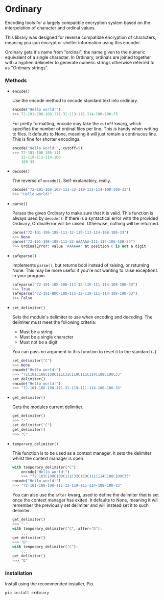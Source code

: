 # Ordinary

Encoding tools for a largely compatible encryption system based on
the interpolation of character and ordinal values.

This library was designed for reverse compatible encryption of characters,
meaning you can encrypt or shelter information using this encoder.

Ordinary gets it's name from "ordinal", the name given to the numeric equivalent
of a single character. In Ordinary, ordinals are joined together with a hyphen delimeter to
generate numeric strings otherwise referred to as "Ordinary strings".

### Methods

- `encode()`
    
    Use the encode method to encode standard text into ordinary.

    ```py
    encode("Hello world!")
    >>> 72-101-108-108-111-32-119-111-114-108-100-33
    ```

    For pretty formatting, encode may take the ``cutoff`` kwarg,
    which specifies the number of ordinal files per line. This
    is handy when writing to files. It defaults to None, meaning
    it will just remain a continuous line. This is fine for shorter encodings.

    ```py
    encode("Hello world!", cutoff=5)
    >>> 72-101-108-108-111
        32-119-111-114-108
        100-33
    ```

- `decode()`

    The reverse of `encode()`. Self-explanatory, really.

    ```py
    decode("72-101-108-108-111-32-119-111-114-108-100-33")
    >>> "Hello world!"

- `parse()`

    Parses the given Ordinary to make sure that it is valid.
    This function is always used by `decode()`. If there is a syntactical
    error with the provided Ordinary, OrdinalError will be raised. Otherwise,
    nothing will be returned.

    ```py
    parse("72-101-108-108-111-32-119-111-114-108-100-33")
    >>> None
    parse("72-101-108-108-111-32-AAAAAA-111-114-108-100-33")
    >>> OrdinalError: value 'AAAAAA' at position 6 is not a digit
    ```

- `safeparse()`

    Implements `parse()`, but returns bool instead of raising, or returning
    None. This may be more useful if you're not wanting to raise exceptions
    in your program.

    ```py
    safeparse("72-101-108-108-111-32-119-111-114-108-100-33")
    >>> True
    safeparse("72-101-BOO-108-111-32-119-111-114-108-100-33")
    >>> False
    ```

- `set_delimiter()`

    Sets the module's delimiter to use when encoding and decoding. The delimiter
    must meet the following criteria:

    * Must be a string
    * Must be a single character
    * Must not be a digit

    You can pass no argument to this function to reset it to the standard (`-`).

    ```py
    set_delimiter("C")
    >>> None
    encode("Hello world!")
    >>> "72C101C108C108C111C32C119C111C114C108C100C33"
    set_delimiter()
    encode("Hello world!")
    >>> "72-101-108-108-111-32-119-111-114-108-100-33"
    ```

- `get_delimiter()`

    Gets the modules current delimiter.

    ```py
    get_delimiter()
    >>> "-"
    set_delimiter("C")
    get_delimiter()
    >>> "C"
    ```

- `temporary_delimiter()`

    This function is to be used as a context manager. It sets the delimiter whilst
    the context manager is open.

    ```py
    with temporary_delimiter("C"):
        encode("Hello world!")
        >>> "72C101C108C108C111C32C119C111C114C108C100C33"
    encode("Hello world!")
    >>> "72-101-108-108-111-32-119-111-114-108-100-33"
    ```

    You can also use the `after` kwarg, used to define the delimiter that is set
    once the context manager has exited. It defaults to None, meaning it will remember
    the previously set delimiter and will instead set it to such delimiter.

    ```py
    get_delimiter()
    >>> "-"
    with temporary_delimiter("C", after="D"):
        ...
    get_delimiter()
    >>> "D"
    with temporary_delimiter("C"):
        ...
    get_delimiter()
    >>> "D"
    ```

### Installation

Install using the recommended installer, Pip.

```sh
pip install ordinary
```
